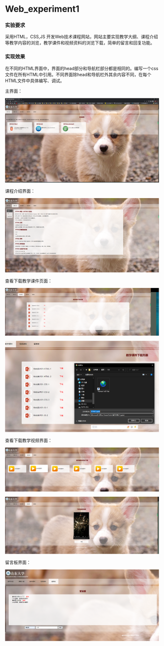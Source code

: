 # Web_experiment1

### 实验要求

采用HTML，CSS,JS 开发Web技术课程网站，网站主要实现教学大纲、课程介绍等教学内容的浏览，教学课件和视频资料的浏览下载，简单的留言和回复功能。

### 实现效果

在不同的HTML界面中，界面的head部分和导航栏部分都是相同的。编写一个css文件在所有HTML中引用。不同界面除head和导航栏外其余内容不同，在每个HTML文件中具体编写、调试。



主界面：

![image-20210308153125278](https://github.com/BigStrawberry0225/Web_experiment1/blob/main/img-floder/image-20210308153125278.png)



课程介绍界面：

![image-20210308153200430](https://github.com/BigStrawberry0225/Web_experiment1/blob/main/img-floder/image-20210308153200430.png)



查看下载教学课件页面：

![image-20210308153408967](https://github.com/BigStrawberry0225/Web_experiment1/blob/main/img-floder/image-20210308153355844.png)

![image-20210308153433971](https://github.com/BigStrawberry0225/Web_experiment1/blob/main/img-floder/image-20210308153433971.png)



查看下载教学视频界面：

![image-20210308153525069](https://github.com/BigStrawberry0225/Web_experiment1/blob/main/img-floder/image-20210308153525069.png)

![image-20210308153545700](https://github.com/BigStrawberry0225/Web_experiment1/blob/main/img-floder/image-20210308153545700.png)



留言板界面：

![image-20210308153640153](https://github.com/BigStrawberry0225/Web_experiment1/blob/main/img-floder/image-20210308153640153.png)